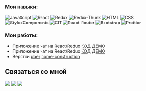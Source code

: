 ### Мои навыки:
  ![JavaScript](https://img.shields.io/badge/JavaScript-230f39?style=flat-square&logo=javaScript&logoColor=efd81d) 
  ![React](https://img.shields.io/badge/React-230f39?style=flat-square&logo=react&logoColor=5ed3f3) 
  ![Redux](https://img.shields.io/badge/Redux-230f39?style=flat-square&logo=redux&logoColor=7547b8) 
  ![Redux-Thunk](https://img.shields.io/badge/Redux--Thunk-230f39?style=flat-square&logo=Redux&logoColor=ff3929) 
  ![HTML](https://img.shields.io/badge/HTML-230f39?style=flat-square&logo=HTML5&logoColor=df4a25) 
  ![CSS](https://img.shields.io/badge/CSS-230f39?style=flat-square&logo=CSS3&logoColor=2888ce) 
  ![StyledComponents](https://img.shields.io/badge/styled--components-230f39?style=flat-square&logo=styled-components&logoColor=dc7e85) 
  ![GIT](https://img.shields.io/badge/git-230f39?style=flat-square&logo=git&logoColor=ff3929) 
  ![React-Router](https://img.shields.io/badge/React--Router-230f39?style=flat-square&logo=react-router&logoColor=fb494a) 
  ![Bootstrap](https://img.shields.io/badge/Bootstrap-230f39?style=flat-square&logo=Bootstrap&logoColor=8c57d9) 
  ![Prettier](https://img.shields.io/badge/Prettier-230f39?style=flat-square&logo=Prettier&logoColor=f6b83c) 
  
### Мои работы:  
  * Приложение чат на React/Redux [КОД](https://github.com/Amazaev77/new-chat) [ДЕМО](https://pacific-dawn-92338.herokuapp.com/)
  * Приложение чат на React/Redux [КОД](https://github.com/Amazaev77/test-app) [ДЕМО](https://shielded-reef-71937.herokuapp.com/)
  * Верстки [uber](https://amazaev77.github.io/Uber/) [home-construction](https://amazaev77.github.io/home-construction/)
  
## Связаться со мной

[![](https://img.shields.io/badge/WHATSAPP-25D366?&style=for-the-badge&logo=whatsapp&logoColor=white&&s=250)](https://wa.me/79899231400)
[![](https://img.shields.io/badge/telegram-D14836?color=2CA5E0&style=for-the-badge&logo=telegram&logoColor=white&&s=250)](https://t.me/Amazaev77)
[![](https://img.shields.io/badge/instagram-%23E4405F.svg?&style=for-the-badge&logo=instagram&logoColor=white&&s=250)](https://instagram.com/askhab.0.1?=nametag)


  
  

